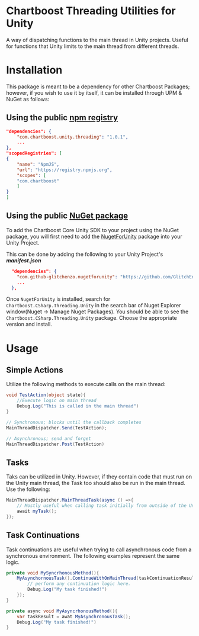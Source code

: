 # Chartboost Threading Utilities for Unity
A way of dispatching functions to the main thread in Unity projects. Useful for functions that Unity limits to the main thread from different threads.

# Installation
This package is meant to be a dependency for other Chartboost Packages; however, if you wish to use it by itself, it can be installed through UPM & NuGet as follows:

## Using the public [npm registry](https://www.npmjs.com/search?q=com.chartboost.unity.threading)
```json
"dependencies": {
    "com.chartboost.unity.threading": "1.0.1",
    ...
},
"scopedRegistries": [
{
    "name": "NpmJS",
    "url": "https://registry.npmjs.org",
    "scopes": [
    "com.chartboost"
    ]
}
]
```

## Using the public [NuGet package](https://www.nuget.org/packages/Chartboost.CSharp.Threading.Unity)

To add the Chartboost Core Unity SDK to your project using the NuGet package, you will first need to add the [NugetForUnity](https://github.com/GlitchEnzo/NuGetForUnity) package into your Unity Project.

This can be done by adding the following to your Unity Project's ***manifest.json***

```json
  "dependencies": {
    "com.github-glitchenzo.nugetforunity": "https://github.com/GlitchEnzo/NuGetForUnity.git?path=/src/NuGetForUnity",
    ...
  },
```

Once <code>NugetForUnity</code> is installed, search for `Chartboost.CSharp.Threading.Unity` in the search bar of Nuget Explorer window(Nuget -> Manage Nuget Packages).
You should be able to see the `Chartboost.CSharp.Threading.Unity` package. Choose the appropriate version and install.
# Usage

## Simple Actions
Utilize the following methods to execute calls on the main thread:

```csharp
void TestAction(object state){
    //Execute logic on main thread
    Debug.Log("This is called in the main thread")
}

// Synchronous; blocks until the callback completes
MainThreadDispatcher.Send(TestAction);

// Asynchronous; send and forget
MainThreadDispatcher.Post(TestAction)
```

## Tasks
Taks can be utilized in Unity. However, if they contain code that must run on the Unity main thread, the Task too should also be run in the main thread. Use the following:

```csharp
MainThreadDispatcher.MainThreadTask(async () =>{
    // Mostly useful when calling task initially from outside of the Unity environment
    await myTask();
});
```

## Task Continuations
Task continuations are useful when trying to call asynchronous code from a synchronous environment. The following examples represent the same logic.

```csharp
private void MySyncrhonousMethod(){
    MyAsynchornousTask().ContinueWithOnMainThread(taskContinuationResultTask => {
        // perform any continuation logic here.
        Debug.Log("My task finished!")
    });
}

private async void MyAsyncrhonousMethod(){
    var taskResult = awat MyAsynchronousTask();
    Debug.Log("My task finished!")
}
```